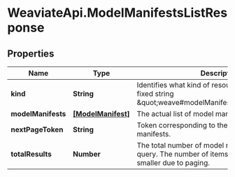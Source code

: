 # WeaviateApi.ModelManifestsListResponse

## Properties
Name | Type | Description | Notes
------------ | ------------- | ------------- | -------------
**kind** | **String** | Identifies what kind of resource this is. Value: the fixed string \&quot;weave#modelManifestsListResponse\&quot;. | [optional] [default to &#39;weave#modelManifestsListResponse&#39;]
**modelManifests** | [**[ModelManifest]**](ModelManifest.md) | The actual list of model manifests. | [optional] 
**nextPageToken** | **String** | Token corresponding to the next page of model manifests. | [optional] 
**totalResults** | **Number** | The total number of model manifests for the query. The number of items in a response may be smaller due to paging. | [optional] 


